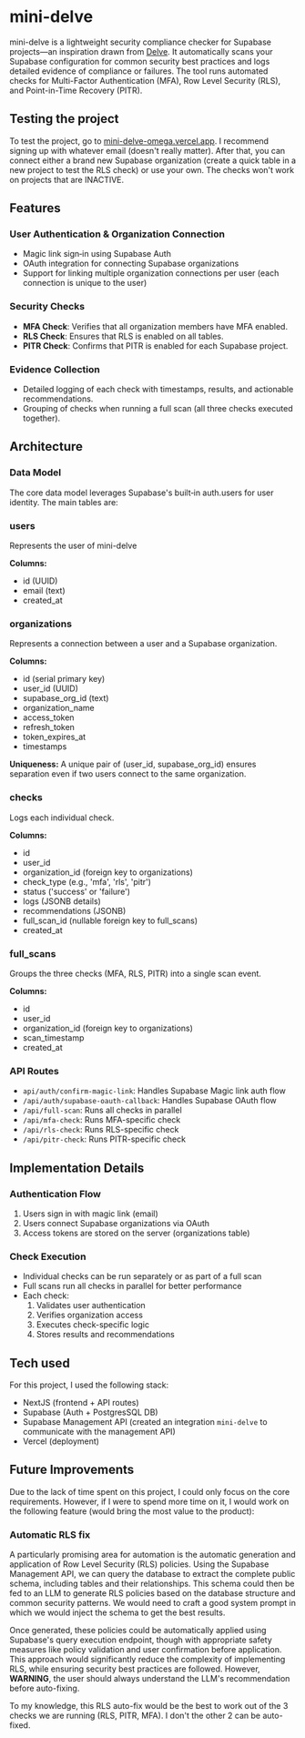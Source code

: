 # mini-delve

mini-delve is a lightweight security compliance checker for Supabase projects—an inspiration drawn from [Delve](https://www.delve.co/). It automatically scans your Supabase configuration for common security best practices and logs detailed evidence of compliance or failures. The tool runs automated checks for Multi-Factor Authentication (MFA), Row Level Security (RLS), and Point-in-Time Recovery (PITR).

## Testing the project

To test the project, go to [mini-delve-omega.vercel.app](https://mini-delve-omega.vercel.app/). I recommend signing up with whatever email (doesn't really matter). After that, you can connect either a brand new Supabase organization (create a quick table in a new project to test the RLS check) or use your own. The checks won't work on projects that are INACTIVE.

## Features

### User Authentication & Organization Connection

- Magic link sign‑in using Supabase Auth
- OAuth integration for connecting Supabase organizations
- Support for linking multiple organization connections per user (each connection is unique to the user)

### Security Checks

- **MFA Check**: Verifies that all organization members have MFA enabled.
- **RLS Check**: Ensures that RLS is enabled on all tables.
- **PITR Check**: Confirms that PITR is enabled for each Supabase project.

### Evidence Collection

- Detailed logging of each check with timestamps, results, and actionable recommendations.
- Grouping of checks when running a full scan (all three checks executed together).

## Architecture

### Data Model

The core data model leverages Supabase's built‑in auth.users for user identity. The main tables are:

### users

Represents the user of mini-delve

**Columns:**

- id (UUID)
- email (text)
- created_at

### organizations

Represents a connection between a user and a Supabase organization.

**Columns:**

- id (serial primary key)
- user_id (UUID)
- supabase_org_id (text)
- organization_name
- access_token
- refresh_token
- token_expires_at
- timestamps

**Uniqueness:** A unique pair of (user_id, supabase_org_id) ensures separation even if two users connect to the same organization.

### checks

Logs each individual check.

**Columns:**

- id
- user_id
- organization_id (foreign key to organizations)
- check_type (e.g., 'mfa', 'rls', 'pitr')
- status ('success' or 'failure')
- logs (JSONB details)
- recommendations (JSONB)
- full_scan_id (nullable foreign key to full_scans)
- created_at

### full_scans

Groups the three checks (MFA, RLS, PITR) into a single scan event.

**Columns:**

- id
- user_id
- organization_id (foreign key to organizations)
- scan_timestamp
- created_at

### API Routes

- `api/auth/confirm-magic-link`: Handles Supabase Magic link auth flow
- `/api/auth/supabase-oauth-callback`: Handles Supabase OAuth flow
- `/api/full-scan`: Runs all checks in parallel
- `/api/mfa-check`: Runs MFA-specific check
- `/api/rls-check`: Runs RLS-specific check
- `/api/pitr-check`: Runs PITR-specific check

## Implementation Details

### Authentication Flow

1. Users sign in with magic link (email)
2. Users connect Supabase organizations via OAuth
3. Access tokens are stored on the server (organizations table)

### Check Execution

- Individual checks can be run separately or as part of a full scan
- Full scans run all checks in parallel for better performance
- Each check:
  1. Validates user authentication
  2. Verifies organization access
  3. Executes check-specific logic
  4. Stores results and recommendations

## Tech used

For this project, I used the following stack:

- NextJS (frontend + API routes)
- Supabase (Auth + PostgresSQL DB)
- Supabase Management API (created an integration `mini-delve` to communicate with the management API)
- Vercel (deployment)

## Future Improvements

Due to the lack of time spent on this project, I could only focus on the core requirements. However, if I were to spend more time on it, I would work on the following feature (would bring the most value to the product):

### Automatic RLS fix

A particularly promising area for automation is the automatic generation and application of Row Level Security (RLS) policies. Using the Supabase Management API, we can query the database to extract the complete public schema, including tables and their relationships. This schema could then be fed to an LLM to generate RLS policies based on the database structure and common security patterns. We would need to craft a good system prompt in which we would inject the schema to get the best results.

Once generated, these policies could be automatically applied using Supabase's query execution endpoint, though with appropriate safety measures like policy validation and user confirmation before application. This approach would significantly reduce the complexity of implementing RLS, while ensuring security best practices are followed. However, **WARNING**, the user should always understand the LLM's recommendation before auto-fixing.

To my knowledge, this RLS auto-fix would be the best to work out of the 3 checks we are running (RLS, PITR, MFA). I don't the other 2 can be auto-fixed.
